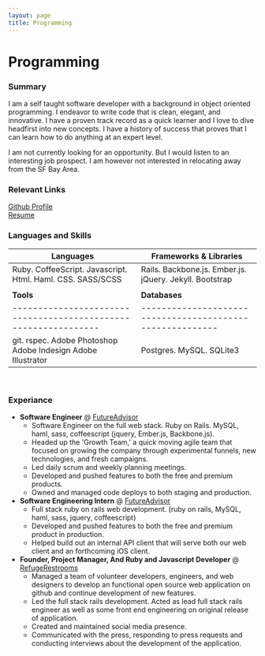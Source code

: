 ```yaml
---
layout: page
title: Programming
---
```

# Programming

### Summary

I am a self taught software developer with a background in object oriented programming. I endeavor to write code that is clean, elegant, and innovative. I have a proven track record as a quick learner and I love to dive headfirst into new concepts. I have a history of success that proves that I can learn how to do anything at an expert level.

I am not currently looking for an opportunity. But I would listen to an interesting job prospect. I am however not interested in relocating away from the SF Bay Area.

### Relevant Links

[Github Profile](https://github.com/tkwidmer)<br/>
[Resume](https://docs.google.com/document/d/11Uvv3uxXltYFgeQTv6kBhzuKZ8H2gMs5N0-n6VrXwS0/edit?usp=sharing)

### Languages and Skills

| Languages                                                     | Frameworks & Libraries                                  |
|---------------------------------------------------------------|---------------------------------------------------------|
| Ruby. CoffeeScript. Javascript. Html. Haml. CSS. SASS/SCSS    | Rails. Backbone.js. Ember.js. jQuery. Jekyll. Bootstrap |
|                                                               |                                                         |
| <strong>Tools </strong>                                       | <strong> Databases </strong>                            |
|---------------------------------------------------------------|---------------------------------------------------------|
| git. rspec.  Adobe Photoshop Adobe Indesign Adobe Illustrator | Postgres. MySQL. SQLite3                                |

<br>

### Experiance
  - **Software Engineer** @ [FutureAdvisor](https://www.futureadvisor.com/)
    - Software Engineer on the full web stack. Ruby on Rails. MySQL, haml, sass, coffeescript (jquery, Ember.js, Backbone.js).
    - Headed up the 'Growth Team,' a quick moving agile team that focused on growing the company through experimental funnels, new technologies, and fresh campaigns.
    - Led daily scrum and weekly planning meetings.
    - Developed and pushed features to both the free and premium products.
    - Owned and managed code deploys to both staging and production.
  - **Software Engineering Intern** @ [FutureAdvisor](https://www.futureadvisor.com/)
    - Full stack ruby on rails web development. (ruby on rails, MySQL, haml, sass, jquery, coffeescript)
    - Developed and pushed features to both the free and premium product in production.
    - Helped build out an internal API client that will serve both our web client and an forthcoming iOS client.
  - **Founder, Project Manager, And Ruby and Javascript Developer** @ [RefugeRestrooms](http://www.refugerestrooms.org/)
    - Managed a team of volunteer developers, engineers, and web designers to develop an functional open source web application on github and continue development of new features.
    - Led the full stack rails development. Acted as lead full stack rails engineer as well as some front end engineering on original release of application.
    - Created and maintained social media presence.
    - Communicated with the press, responding to press requests and conducting interviews about the development of the application.





